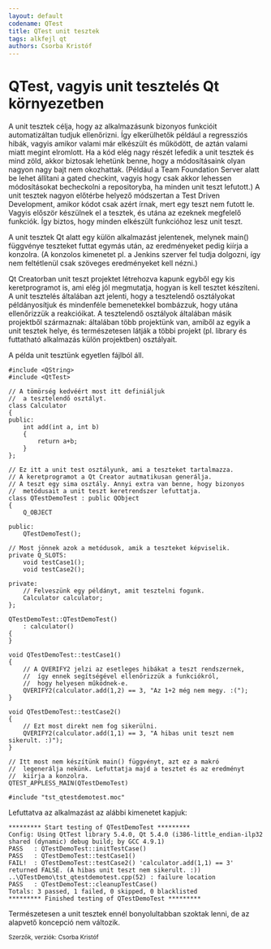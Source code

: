```yaml
---
layout: default
codename: QTest
title: QTest unit tesztek
tags: alkfejl qt
authors: Csorba Kristóf
---
```


# QTest, vagyis unit tesztelés Qt környezetben

A unit tesztek célja, hogy az alkalmazásunk bizonyos funkcióit automatizáltan tudjuk ellenőrizni. Így elkerülhetők például a regressziós hibák, vagyis amikor valami már elkészült és működött, de aztán valami miatt megint elromlott. Ha a kód elég nagy részét lefedik a unit tesztek és mind zöld, akkor biztosak lehetünk benne, hogy a módosításaink olyan nagyon nagy bajt nem okozhattak. (Például a Team Foundation Server alatt be lehet állítani a gated checkint, vagyis hogy csak akkor lehessen módosításokat becheckolni a repositoryba, ha minden unit teszt lefutott.) A unit tesztek nagyon előtérbe helyező módszertan a Test Driven Development, amikor kódot csak azért írnak, mert egy teszt nem futott le. Vagyis először készülnek el a tesztek, és utána az ezeknek megfelelő funkciók. Így biztos, hogy minden elkészült funkcióhoz lesz unit teszt.

A unit tesztek Qt alatt egy külön alkalmazást jelentenek, melynek main() függvénye teszteket futtat egymás után, az eredményeket pedig kiírja a konzolra. (A konzolos kimenetet pl. a Jenkins szerver fel tudja dolgozni, így nem feltétlenül csak szöveges eredményeket kell nézni.)

Qt Creatorban unit teszt projektet létrehozva kapunk egyből egy kis keretprogramot is, ami elég jól megmutatja, hogyan is kell tesztet készíteni. A unit tesztelés általában azt jelenti, hogy a tesztelendő osztályokat példányosítjuk és mindenféle bemenetekkel bombázzuk, hogy utána ellenőrizzük a reakcióikat. A tesztelendő osztályok általában másik projektből származnak: általában több projektünk van, amiből az egyik a unit tesztek helye, és természetesen látják a többi projekt (pl. library és futtatható alkalmazás külön projektben) osztályait.

A példa unit tesztünk egyetlen fájlból áll.

    #include <QString>
    #include <QtTest>

    // A tömörség kedvéért most itt definiáljuk
    //  a tesztelendő osztályt.
    class Calculator
    {
    public:
        int add(int a, int b)
        {
            return a+b;
        }
    };

    // Ez itt a unit test osztályunk, ami a teszteket tartalmazza.
    // A keretprogramot a Qt Creator autmatikusan generálja.
    // A teszt egy sima osztály. Annyi extra van benne, hogy bizonyos
    //  metódusait a unit teszt keretrendszer lefuttatja.
    class QTestDemoTest : public QObject
    {
        Q_OBJECT

    public:
        QTestDemoTest();

    // Most jönnek azok a metódusok, amik a teszteket képviselik.
    private Q_SLOTS:
        void testCase1();
        void testCase2();

    private:
        // Felveszünk egy példányt, amit tesztelni fogunk.
        Calculator calculator;
    };

    QTestDemoTest::QTestDemoTest()
        : calculator()
    {
    }

    void QTestDemoTest::testCase1()
    {
        // A QVERIFY2 jelzi az esetleges hibákat a teszt rendszernek,
        //  így ennek segítségével ellenőrizzük a funkciókról,
        //  hogy helyesen működnek-e.
        QVERIFY2(calculator.add(1,2) == 3, "Az 1+2 még nem megy. :(");
    }

    void QTestDemoTest::testCase2()
    {
        // Ezt most direkt nem fog sikerülni.
        QVERIFY2(calculator.add(1,1) == 3, "A hibas unit teszt nem sikerult. :)");
    }

    // Itt most nem készítünk main() függvényt, azt ez a makró
    //  legenerálja nekünk. Lefuttatja majd a tesztet és az eredményt
    //  kiírja a konzolra.
    QTEST_APPLESS_MAIN(QTestDemoTest)

    #include "tst_qtestdemotest.moc"

Lefuttatva az alkalmazást az alábbi kimenetet kapjuk:

    ********* Start testing of QTestDemoTest *********
    Config: Using QtTest library 5.4.0, Qt 5.4.0 (i386-little_endian-ilp32 shared (dynamic) debug build; by GCC 4.9.1)
    PASS   : QTestDemoTest::initTestCase()
    PASS   : QTestDemoTest::testCase1()
    FAIL!  : QTestDemoTest::testCase2() 'calculator.add(1,1) == 3' returned FALSE. (A hibas unit teszt nem sikerult. :))
    ..\QTestDemo\tst_qtestdemotest.cpp(52) : failure location
    PASS   : QTestDemoTest::cleanupTestCase()
    Totals: 3 passed, 1 failed, 0 skipped, 0 blacklisted
    ********* Finished testing of QTestDemoTest *********

Természetesen a unit tesztek ennél bonyolultabban szoktak lenni, de az alapvető koncepció nem változik.

<small>Szerzők, verziók: Csorba Kristóf</small>
